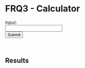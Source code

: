 # FRQ3 - Calculator


<form id="form">
  <label for="input">Input:</label><br>
  <input type="text" id="input" name="input"><br>
  <button type="submit" id="submit-button">Submit</button>
</form> 

<br/>

## Results
<!--- Table of results -->
<h2 id="result"></h2>

<!--- Access API -->
<script>
  document.getElementById('form').addEventListener('submit', (event) => {
    event.preventDefault();
    let input = document.getElementById('input').value;

    // POST
    const url = 'https://blognorte.tk/api/calculator/create?exp='+input;

    fetch(url, {method: 'POST', mode: 'no-cors'})                    
    .then((response) => response.text())
    .then((text) => {result.innerHTML = text});
  });
</script>